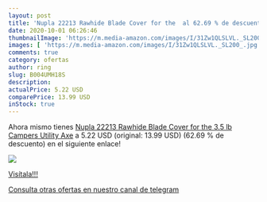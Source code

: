 ```yaml
---
layout: post
title: 'Nupla 22213 Rawhide Blade Cover for the  al 62.69 % de descuento'
date: 2020-10-01 06:26:46
thumbnailImage: 'https://m.media-amazon.com/images/I/31Zw1QLSLVL._SL200_.jpg'
images: [ 'https://m.media-amazon.com/images/I/31Zw1QLSLVL._SL200_.jpg' ]
comments: true
category: ofertas
author: ring
slug: B004UMH18S
description:
actualPrice: 5.22 USD
comparePrice: 13.99 USD
inStock: true
---
```


Ahora mismo tienes [Nupla 22213 Rawhide Blade Cover for the 3.5 lb Campers Utility Axe](https://www.amazon.com/dp/B004UMH18S/?tag=redken08-20) a 5.22 USD (original: 13.99 USD) (62.69 %  de descuento) en el siguiente enlace!

[![](https://m.media-amazon.com/images/I/31Zw1QLSLVL._SL200_.jpg)](https://www.amazon.com/dp/B004UMH18S/?tag=redken08-20)

[Visítala!!!](https://www.amazon.com/dp/B004UMH18S/?tag=redken08-20)

[Consulta otras ofertas en nuestro canal de telegram](https://t.me/s/ofertas25)
